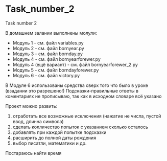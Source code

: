 # Task_number_2

Task number 2

В домашнем залании выполнены молули:
- Модуль 1 - см. файл variables.py
- Модуль 2 - см. файл bornyear.py
- Модуль 3 - см. файл bornday.py
- Модуль 4 - см. файл bornyearforewer.py
- Модуль 4 (ещё вариант) - см. файл bornyearforewer_2.py
- Модуль 5 - см. файл borndayforewer.py
- Модуль 6 - см. файл victory.py

В Модуле 6 использованы средства сверх того что было в уроке (взадании это разрешено!)
Подсказки-правильные ответы в коментариях не прописываю, так как в исходном словаре всё указано



Проект можно развить: 
1. отработать все возможные исключения (нажатие не числа, пустой ввод, длинна символа)
2. сделать колличество попыток с указанием сколько осталось
3. добавлять при каждой попытке подсказки
4. расширить до полной даты рождения
5. выбор писатли, математики и др.


Постараюсь найти время